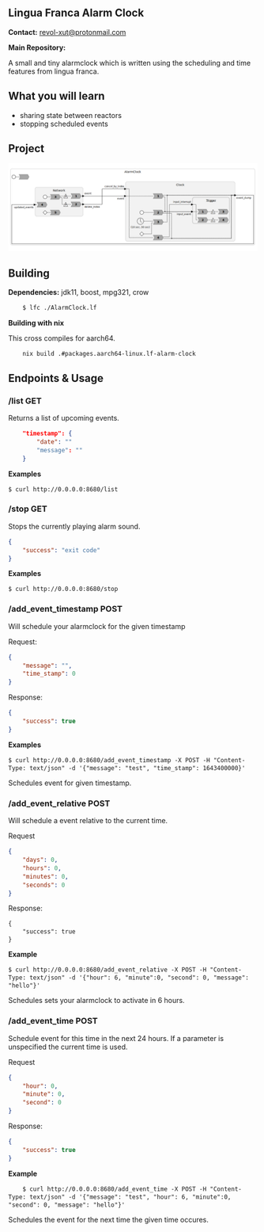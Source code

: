 Lingua Franca Alarm Clock
----------------------------

**Contact:** <revol-xut@protonmail.com>

**Main Repository:** [](https://github.com/revol-xut/lf-alarm-clock)

A small and tiny alarmclock which is written using the scheduling and time features from lingua franca. 

## What you will learn

- sharing state between reactors
- stopping scheduled events

## Project

![Programm Structure](./images/entire_program.png)


## Building

**Dependencies:** jdk11, boost, mpg321, crow

```bash
    $ lfc ./AlarmClock.lf
```

**Building with nix**

This cross compiles for aarch64.
```
    nix build .#packages.aarch64-linux.lf-alarm-clock
```

## Endpoints & Usage

### /list **GET**
Returns a list of upcoming events.

```json
    "timestamp": {
        "date": ""
        "message": ""
    }
```

**Examples**

```
$ curl http://0.0.0.0:8680/list
```

### /stop **GET**
Stops the currently playing alarm sound.

```json
{
    "success": "exit code"
}
```

**Examples**

```
$ curl http://0.0.0.0:8680/stop 
```

### /add_event_timestamp **POST**
Will schedule your alarmclock for the given timestamp

Request:
```json
{
    "message": "",
    "time_stamp": 0
}
```
Response:
```json
{
    "success": true
}
```

**Examples**

```
$ curl http://0.0.0.0:8680/add_event_timestamp -X POST -H "Content-Type: text/json" -d '{"message": "test", "time_stamp": 1643400000}'
```

Schedules event for given timestamp.

### /add_event_relative **POST**
Will schedule a event relative to the current time.

Request
```json
{
    "days": 0,
    "hours": 0,
    "minutes": 0,
    "seconds": 0 
}
```

Response:
```
{
    "success": true
}
```

**Example**

```
$ curl http://0.0.0.0:8680/add_event_relative -X POST -H "Content-Type: text/json" -d '{"hour": 6, "minute":0, "second": 0, "message": "hello"}'
```

Schedules sets your alarmclock to activate in 6 hours. 

### /add_event_time **POST**
Schedule event for this time in the next 24 hours. If a parameter
is unspecified the current time is used.

Request
```json
{
    "hour": 0,
    "minute": 0,
    "second": 0
}
```

Response:
```json
{
    "success": true
}
```
**Example**

```
    $ curl http://0.0.0.0:8680/add_event_time -X POST -H "Content-Type: text/json" -d '{"message": "test", "hour": 6, "minute":0, "second": 0, "message": "hello"}'
```

Schedules the event for the next time the given time occures.

